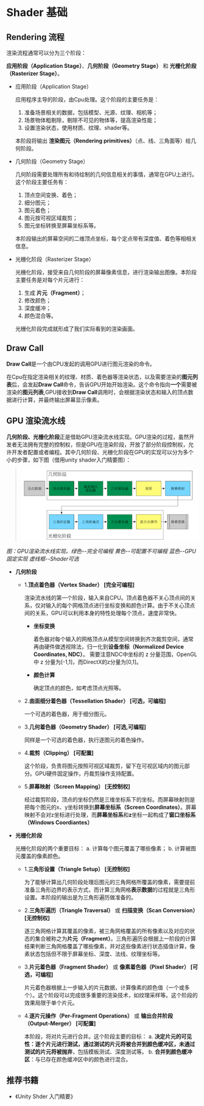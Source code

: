 Shader 基础
===

Rendering 流程
---

渲染流程通常可以分为三个阶段：

**应用阶段（Application Stage）**、**几何阶段（Geometry Stage）** 和 **光栅化阶段（Rasterizer Stage）**。

+ 应用阶段（Application Stage）
  
    应用程序主导的阶段，由Cpu处理。这个阶段的主要任务是：
    1. 准备场景相关的数据，包括模型、光源、纹理、相机等；
    2. 场景物体粗剔除，剔除不可见的物体等，提高渲染性能；
    3. 设置渲染状态，使用材质、纹理、shader等。

    本阶段将输出 **渲染图元（Rendering primitives）**（点、线、三角面等）给几何阶段。

+ 几何阶段（Geometry Stage）

    几何阶段需要处理所有和待绘制的几何信息相关的事情，通常在GPU上进行。这个阶段主要任务有：
    1. 顶点空间变换、着色；
    2. 细分图元；
    3. 图元着色；
    4. 图元按可视区域裁剪；
    5. 图元坐标转换至屏幕坐标系等。

    本阶段输出的屏幕空间的二维顶点坐标，每个定点带有深度值、着色等相相关信息。

+ 光栅化阶段（Rasterizer Stage）

    光栅化阶段，接受来自几何阶段的屏幕像素信息，进行渲染输出图像。本阶段主要任务是对每个片元进行：
    1. 生成 **片元（Fragment）**；
    2. 修改颜色；
    2. 深度缓冲；
    3. 颜色混合等。

    光栅化阶段完成就形成了我们实际看到的渲染画面。


Draw Call
---
    
  **Draw Call**是一个由CPU发起的调用GPU进行图元渲染的命令。

  在Cpu在指定渲染相关的纹理、材质、着色器等渲染状态，以及需要渲染的**图元列表**后，会发起**Draw Call**命令，告诉GPU开始开始渲染。这个命令指向**一个**需要被渲染的**图元列表**,GPU接收到**Draw Call**调用时，会根据渲染状态和输入的顶点数据进行计算，并最终输出屏幕显示像素。


GPU 渲染流水线
---

  **几何阶段、光栅化阶段**正是借助GPU渲染流水线实现。GPU渲染的过程，虽然开发者无法拥有完整的控制权，但是GPU在渲染阶段，开放了部分阶段控制权，允许开发者配置或者编程。其中几何阶段、光栅化阶段在GPU的实现可以分为多个小的步骤，如下图（借用unity shader入门精要图）：
  > ![GPU RENDERING](../../res/u3d/shader/gpurendering.png)

  *图：GPU渲染流水线实现。绿色--完全可编程 黄色--可配置不可编程 蓝色--GPU固定实现 虚线框--Shader可选*

+ **几何阶段**

  - 1.**顶点着色器（Vertex Shader） [完全可编程]**

    渲染流水线的第一个阶段，输入来自CPU。顶点着色器不关心顶点间的关系，仅对输入的每个网格顶点进行坐标变换和颜色计算。由于不关心顶点间的关系，GPU可以利用本身的特性处理每个顶点，速度非常快。

    - **坐标变换**

        着色器对每个输入的网格顶点从模型空间转换到齐次裁剪空间，通常再由硬件做透视除法，归一化到**设备坐标（Normalized Device Coordinates, NDC）**。
        需要注意NDC中坐标的 z 分量范围，OpenGL中 z 分量为[-1,1]，而DirectX的z分量为[0,1]。

    - **颜色计算**

        确定顶点的颜色，如考虑顶点光照等。

  - 2.**曲面细分着色器（Tessellation Shader） [可选，可编程]**

    一个可选的着色器，用于细分图元。

  - 3.**几何着色器（Geometry Shader） [可选,可编程]**

    同样是一个可选的着色器，执行逐图元的着色操作。

  - 4.**裁剪（Clipping） [可配置]**

    这个阶段，负责将图元按照可视区域裁剪，留下在可视区域内的图元部分。GPU硬件固定操作，丹裁剪操作支持配置。

  - 5.**屏幕映射（Screen Mapping） [无控制权]**

    经过裁剪阶段，顶点的坐标仍然是三维坐标系下的坐标。而屏幕映射则是把每个图元的x、y坐标转换到**屏幕坐标系（Screen Coordinates）**。屏幕映射不会对z坐标进行处理，而**屏幕坐标系**和**z**坐标一起构成了**窗口坐标系（Windows Coordiantes）**

+ **光栅化阶段**

    光栅化阶段的两个重要目标：
        a. 计算每个图元覆盖了哪些像素；
        b. 计算被图元覆盖的像素颜色。

  - 1.**三角形设置（Triangle Setup） [无控制权]**
    
    为了能够计算出几何阶段处理后图元的三角网格所覆盖的像素，需要提前准备三角形边界的表示方式，而计算三角网格**表示数据**的过程就是三角形设置。本阶段的输出是为三角形遍历做准备的。

  - 2.**三角形遍历（Triangle Traversal）** 或 **扫描变换（Scan Conversion） [无控制权]**

    逐三角网格计算其覆盖的像素，被三角网格覆盖的所有像素以及对应的状态的集合被称之为**片元（Fragment）**。三角形遍历会根据上一阶段的计算结果判断三角网格覆盖了哪些像素，并对这些像素进行状态插值计算，像素状态包括但不限于屏幕坐标、深度、法线、纹理坐标等。

  - 3.**片元着色器（Fragment Shader）** 或 **像素着色器（Pixel Shader） [可选，可编程]**

    片元着色器根据上一步输入的片元数据，计算像素的颜色值（一个或多个）。这个阶段可以完成很多重要的渲染技术，如纹理采样等。这个阶段的效果局限于单个片元。

  - 4.**逐片元操作（Per-Fragment Operations）** 或 **输出合并阶段（Output-Merger） [可配置]**
  
    本阶段，将对片元进行合并。这个阶段主要的目标：
        a. **决定片元的可见性：逐个片元进行测试，通过测试的片元将被合并到颜色缓冲区，未通过测试的片元将被抛弃**，包括模板测试、深度测试等。
        b. **合并到颜色缓冲区**：与已存在颜色缓冲区中的颜色进行混合。

推荐书籍
---

+ 《Unity Shder 入门精要》

   <div id="gitmentContainer"></div>
   <link rel="stylesheet" href="https://billts.site/extra_css/gitment.css">
   <script src="https://billts.site/js/gitment.js"></script>
   <script src="../../gitment.js"></script>
